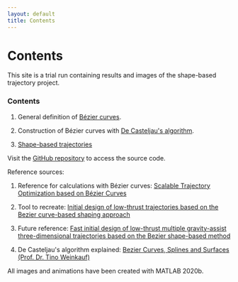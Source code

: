 ```yaml
---
layout: default
title: Contents
---
```


# Contents

This site is a trial run containing results and images of the shape-based trajectory project.

### Contents

1. General definition of [Bézier curves](./bezier/bezier.md).

2. Construction of Bézier curves with [De Casteljau's algorithm](./bezier/decastel.md).

3. [Shape-based trajectories](./trajectory/intro.md)


Visit the [GitHub repository](https://github.com/alosola/trajectory) to access the source code.

Reference sources:

1. Reference for calculations with Bézier curves: [Scalable Trajectory Optimization based on Bézier Curves](https://www.researchgate.net/publication/327043649_Scalable_Trajectory_Optimization_based_on_Bezier_Curves)

2. Tool to recreate: [Initial design of low-thrust trajectories based on the Bezier curve-based shaping approach](https://journals.sagepub.com/doi/abs/10.1177/0954410020920040)

3. Future reference: [Fast initial design of low-thrust multiple gravity-assist three-dimensional trajectories based on the Bezier shape-based method](https://www.sciencedirect.com/science/article/pii/S0094576520305592?via%3Dihub)

4. De Casteljau's algorithm explained: [Bezier Curves, Splines and Surfaces (Prof. Dr. Tino Weinkauf)](https://www.kth.se/social/files/55492cacf276542be2fc547a/BezierCurvesAndSurfaces.pdf)

All images and animations have been created with MATLAB 2020b.
